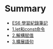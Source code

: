 # Summary

* [ES6 學習紀錄筆記](README.md)
* [1.let和const命令](chapter1.md)
* [2.解構賦值](chapter2.md)
* [3.擴展語句](3kuo-zhan-yu-ju.md)

